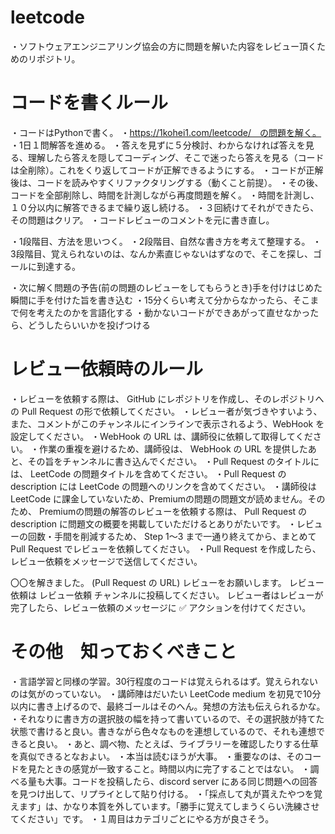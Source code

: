 # leetcode
・ソフトウェアエンジニアリング協会の方に問題を解いた内容をレビュー頂くためのリポジトリ。

# コードを書くルール

・コードはPythonで書く。
・https://1kohei1.com/leetcode/　の問題を解く。
・1日１問解答を進める。
・答えを見ずに５分検討、わからなければ答えを見る、理解したら答えを隠してコーディング、そこで迷ったら答えを見る（コードは全削除）。これをくり返してコードが正解できるようにする。
・コードが正解後は、コードを読みやすくリファクタリングする（動くこと前提）。
・その後、コードを全部削除し、時間を計測しながら再度問題を解く。
・時間を計測し、１０分以内に解答できるまで繰り返し続ける。
・３回続けてそれができたら、その問題はクリア。
・コードレビューのコメントを元に書き直し。

・1段階目、方法を思いつく。
・2段階目、自然な書き方を考えて整理する。
・3段階目、覚えられないのは、なんか素直じゃないはずなので、そこを探し、ゴールに到達する。

・次に解く問題の予告(前の問題のレビューをしてもらうとき)手を付けはじめた瞬間に手を付けた旨を書き込む
・15分くらい考えて分からなかったら、そこまで何を考えたのかを言語化する
・動かないコードができあがって直せなかったら、どうしたらいいかを投げつける

# レビュー依頼時のルール

・レビューを依頼する際は、 GitHub にレポジトリを作成し、そのレポジトリへの Pull Request の形で依頼してください。
・レビュー者が気づきやすいよう、また、コメントがこのチャンネルにインラインで表示されるよう、WebHook を設定してください。
・WebHook の URL は、講師役に依頼して取得してください。
・作業の重複を避けるため、講師役は、 WebHook の URL を提供したあと、その旨をチャンネルに書き込んでください。
・Pull Request のタイトルには、 LeetCode の問題タイトルを含めてください。
・Pull Request の description には LeetCode の問題へのリンクを含めてください。
・講師役は LeetCode に課金していないため、Premiumの問題の問題文が読めません。そのため、 Premiumの問題の解答のレビューを依頼する際は、 Pull Request の description に問題文の概要を掲載していただけるとありがたいです。
・レビューの回数・手間を削減するため、 Step 1～3 まで一通り終えてから、まとめて Pull Request でレビューを依頼してください。
・Pull Request を作成したら、レビュー依頼をメッセージで送信してください。

〇〇を解きました。
(Pull Request の URL)
レビューをお願いします。
レビュー依頼は ⁠レビュー依頼 チャンネルに投稿してください。
レビュー者はレビューが完了したら、レビュー依頼のメッセージに ✅ アクションを付けてください。


# その他　知っておくべきこと

・言語学習と同様の学習。30行程度のコードは覚えられるはず。覚えられないのは気がのっていない。
・講師陣はだいたい LeetCode medium を初見で10分以内に書き上げるので、最終ゴールはそのへん。発想の方法も伝えられるかな。
・それなりに書き方の選択肢の幅を持って書いているので、その選択肢が持てた状態で書けると良い。書きながら色々なものを連想しているので、それも連想できると良い。
・あと、調べ物、たとえば、ライブラリーを確認したりする仕草を真似できるとなおよい。
・本当は読むほうが大事。
・重要なのは、そのコードを見たときの感覚が一致すること。時間以内に完了することではない。
・調べる量も大事。コードを投稿したら、discord server にある同じ問題への回答を見つけ出して、リプライとして貼り付ける。
・「採点して丸が貰えたやつを覚えます」は、かなり本質を外しています。「勝手に覚えてしまうくらい洗練させてください」です。
・１周目はカテゴリごとにやる方が良さそう。

